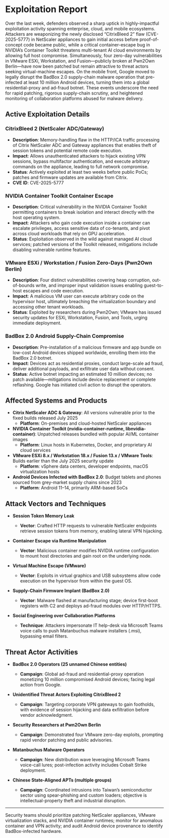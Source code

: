 # Exploitation Report

Over the last week, defenders observed a sharp uptick in highly-impactful exploitation activity spanning enterprise, cloud, and mobile ecosystems. Attackers are weaponizing the newly disclosed “CitrixBleed 2” flaw (CVE-2025-5777) in NetScaler appliances to gain initial access before proof-of-concept code became public, while a critical container-escape bug in NVIDIA’s Container Toolkit threatens multi-tenant AI cloud environments by allowing full host compromise. Simultaneously, four zero-day vulnerabilities in VMware ESXi, Workstation, and Fusion—publicly broken at Pwn2Own Berlin—have now been patched but remain attractive to threat actors seeking virtual-machine escapes. On the mobile front, Google moved to legally disrupt the BadBox 2.0 supply-chain malware operation that pre-infected at least 10 million Android devices, turning them into a global residential-proxy and ad-fraud botnet. These events underscore the need for rapid patching, rigorous supply-chain scrutiny, and heightened monitoring of collaboration platforms abused for malware delivery.

## Active Exploitation Details

### CitrixBleed 2 (NetScaler ADC/Gateway)
- **Description**: Memory-handling flaw in the HTTP/ICA traffic processing of Citrix NetScaler ADC and Gateway appliances that enables theft of session tokens and potential remote code execution.  
- **Impact**: Allows unauthenticated attackers to hijack existing VPN sessions, bypass multifactor authentication, and execute arbitrary commands on the appliance, leading to full network compromise.  
- **Status**: Actively exploited at least two weeks before public PoCs; patches and firmware updates are available from Citrix.  
- **CVE ID**: CVE-2025-5777  

### NVIDIA Container Toolkit Container Escape
- **Description**: Critical vulnerability in the NVIDIA Container Toolkit permitting containers to break isolation and interact directly with the host operating system.  
- **Impact**: Attackers who gain code execution inside a container can escalate privileges, access sensitive data of co-tenants, and pivot across cloud workloads that rely on GPU acceleration.  
- **Status**: Exploitation observed in the wild against managed AI cloud services; patched versions of the Toolkit released, mitigations include disabling vulnerable runtime features.  

### VMware ESXi / Workstation / Fusion Zero-Days (Pwn2Own Berlin)
- **Description**: Four distinct vulnerabilities covering heap corruption, out-of-bounds write, and improper input validation issues enabling guest-to-host escapes and code execution.  
- **Impact**: A malicious VM user can execute arbitrary code on the hypervisor host, ultimately breaching the virtualization boundary and accessing other tenant workloads.  
- **Status**: Exploited by researchers during Pwn2Own; VMware has issued security updates for ESXi, Workstation, Fusion, and Tools, urging immediate deployment.  

### BadBox 2.0 Android Supply-Chain Compromise
- **Description**: Pre-installation of a malicious firmware and app bundle on low-cost Android devices shipped worldwide, enrolling them into the BadBox 2.0 botnet.  
- **Impact**: Devices act as residential proxies, conduct large-scale ad fraud, deliver additional payloads, and exfiltrate user data without consent.  
- **Status**: Active botnet impacting an estimated 10 million devices; no patch available—mitigations include device replacement or complete reflashing. Google has initiated civil action to disrupt the operators.  

## Affected Systems and Products

- **Citrix NetScaler ADC & Gateway**: All versions vulnerable prior to the fixed builds released July 2025  
  - **Platform**: On-premises and cloud-hosted NetScaler appliances  
- **NVIDIA Container Toolkit (nvidia-container-runtime, libnvidia-container)**: Unpatched releases bundled with popular AI/ML container images  
  - **Platform**: Linux hosts in Kubernetes, Docker, and proprietary AI cloud services  
- **VMware ESXi 8.x / Workstation 18.x / Fusion 13.x / VMware Tools**: Builds earlier than the July 2025 security update  
  - **Platform**: vSphere data centers, developer endpoints, macOS virtualization hosts  
- **Android Devices Infected with BadBox 2.0**: Budget tablets and phones sourced from grey-market supply chains since 2023  
  - **Platform**: Android 11–14, primarily ARM-based SoCs  

## Attack Vectors and Techniques

- **Session Token Memory Leak**  
  - **Vector**: Crafted HTTP requests to vulnerable NetScaler endpoints retrieve session tokens from memory, enabling lateral VPN hijacking.  

- **Container Escape via Runtime Manipulation**  
  - **Vector**: Malicious container modifies NVIDIA runtime configuration to mount host directories and gain root on the underlying node.  

- **Virtual Machine Escape (VMware)**  
  - **Vector**: Exploits in virtual graphics and USB subsystems allow code execution on the hypervisor from within the guest OS.  

- **Supply-Chain Firmware Implant (BadBox 2.0)**  
  - **Vector**: Malware flashed at manufacturing stage; device first-boot registers with C2 and deploys ad-fraud modules over HTTP/HTTPS.  

- **Social Engineering over Collaboration Platforms**  
  - **Technique**: Attackers impersonate IT help-desk via Microsoft Teams voice calls to push Matanbuchus malware installers (.msi), bypassing email filters.  

## Threat Actor Activities

- **BadBox 2.0 Operators (25 unnamed Chinese entities)**  
  - **Campaign**: Global ad-fraud and residential-proxy operation monetizing 10 million compromised Android devices; facing legal action from Google.  

- **Unidentified Threat Actors Exploiting CitrixBleed 2**  
  - **Campaign**: Targeting corporate VPN gateways to gain footholds, with evidence of session hijacking and data exfiltration before vendor acknowledgment.  

- **Security Researchers at Pwn2Own Berlin**  
  - **Campaign**: Demonstrated four VMware zero-day exploits, prompting rapid vendor patching and public advisories.  

- **Matanbuchus Malware Operators**  
  - **Campaign**: New distribution wave leveraging Microsoft Teams voice-call lures; post-infection activity includes Cobalt Strike deployment.  

- **Chinese State-Aligned APTs (multiple groups)**  
  - **Campaign**: Coordinated intrusions into Taiwan’s semiconductor sector using spear-phishing and custom loaders; objective is intellectual-property theft and industrial disruption.  

---

Security teams should prioritize patching NetScaler appliances, VMware virtualization stacks, and NVIDIA container runtimes; monitor for anomalous container and VPN activity; and audit Android device provenance to identify BadBox-infected hardware.
